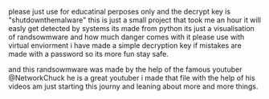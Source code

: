 please just use for educatinal perposes only and the decrypt key is "shutdownthemalware"
this is just a small project that took me an hour it will easly get detected by systems its made from python its just a visualisation of randsowmware and how much danger comes with it please use with virtual enviorment i have made a simple decryption key if mistakes are made with a password so its more fun stay safe.

and this randsowmware was made by the help of the famous youtuber @NetworkChuck he is a great youtuber i made that file with the help of his videos am just starting this journy and leaning about more and more things.
